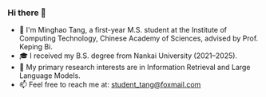 ### Hi there 👋
- 🌱 I'm Minghao Tang, a first-year M.S. student at the Institute of Computing Technology, Chinese Academy of Sciences, advised by Prof. Keping Bi.
- 🎓 I received my B.S. degree from Nankai University (2021–2025).
- 🔭 My primary research interests are in Information Retrieval and Large Language Models.
- 📫 Feel free to reach me at: student_tang@foxmail.com


<!--
**easymoneysnipertang/easymoneysnipertang** is a ✨ _special_ ✨ repository because its `README.md` (this file) appears on your GitHub profile.

Here are some ideas to get you started:

- 🔭 I’m currently working on ...
- 🌱 I’m currently learning ...
- 👯 I’m looking to collaborate on ...
- 🤔 I’m looking for help with ...
- 💬 Ask me about ...
- 📫 How to reach me: ...
- 😄 Pronouns: ...
- ⚡ Fun fact: ...
-->
